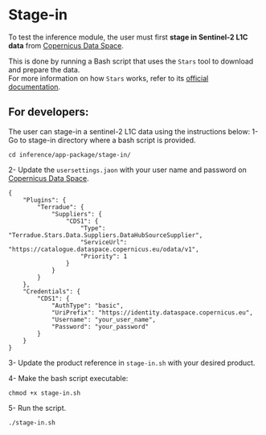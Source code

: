 # Stage-in

To test the inference module, the user must first **stage in Sentinel-2 L1C data** from [Copernicus Data Space](https://dataspace.copernicus.eu).

This is done by running a Bash script that uses the `Stars` tool to download and prepare the data.  
For more information on how `Stars` works, refer to its [official documentation](https://github.com/Terradue/Stars).

## For developers:
The user can stage-in a sentinel-2 L1C data using the instructions below:
1- Go to stage-in directory where a bash script is provided.
```
cd inference/app-package/stage-in/
```
2- Update the `usersettings.jaon` with your user name and password on [Copernicus Data Space](https://dataspace.copernicus.eu).
```
{
    "Plugins": {
        "Terradue": {
            "Suppliers": {
                "CDS1": {
                    "Type": "Terradue.Stars.Data.Suppliers.DataHubSourceSupplier",
                    "ServiceUrl": "https://catalogue.dataspace.copernicus.eu/odata/v1",
                    "Priority": 1
                }
            }
        }
    },
    "Credentials": {
        "CDS1": {
            "AuthType": "basic",
            "UriPrefix": "https://identity.dataspace.copernicus.eu",
            "Username": "your_user_name",
            "Password": "your_password"
        }
    }
} 
```
3- Update the product reference in `stage-in.sh` with your desired product.

4- Make the bash script executable:
```
chmod +x stage-in.sh
```

5- Run the script.
```
./stage-in.sh
```